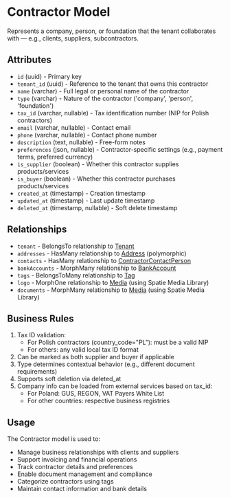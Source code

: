 # Contractor Model

Represents a company, person, or foundation that the tenant collaborates with — e.g., clients, suppliers, subcontractors.

## Attributes

- `id` (uuid) - Primary key
- `tenant_id` (uuid) - Reference to the tenant that owns this contractor
- `name` (varchar) - Full legal or personal name of the contractor
- `type` (varchar) - Nature of the contractor ('company', 'person', 'foundation')
- `tax_id` (varchar, nullable) - Tax identification number (NIP for Polish contractors)
- `email` (varchar, nullable) - Contact email
- `phone` (varchar, nullable) - Contact phone number
- `description` (text, nullable) - Free-form notes
- `preferences` (json, nullable) - Contractor-specific settings (e.g., payment terms, preferred currency)
- `is_supplier` (boolean) - Whether this contractor supplies products/services
- `is_buyer` (boolean) - Whether this contractor purchases products/services
- `created_at` (timestamp) - Creation timestamp
- `updated_at` (timestamp) - Last update timestamp
- `deleted_at` (timestamp, nullable) - Soft delete timestamp

## Relationships

- `tenant` - BelongsTo relationship to [Tenant](./Tenant.md)
- `addresses` - HasMany relationship to [Address](./Address.md) (polymorphic)
- `contacts` - HasMany relationship to [ContractorContactPerson](./ContractorContactPerson.md)
- `bankAccounts` - MorphMany relationship to [BankAccount](./BankAccount.md)
- `tags` - BelongsToMany relationship to [Tag](./Tag.md)
- `logo` - MorphOne relationship to [Media](./Media.md) (using Spatie Media Library)
- `documents` - MorphMany relationship to [Media](./Media.md) (using Spatie Media Library)

## Business Rules

1. Tax ID validation:
   - For Polish contractors (country_code="PL"): must be a valid NIP
   - For others: any valid local tax ID format
2. Can be marked as both supplier and buyer if applicable
3. Type determines contextual behavior (e.g., different document requirements)
4. Supports soft deletion via deleted_at
5. Company info can be loaded from external services based on tax_id:
   - For Poland: GUS, REGON, VAT Payers White List
   - For other countries: respective business registries

## Usage

The Contractor model is used to:
- Manage business relationships with clients and suppliers
- Support invoicing and financial operations
- Track contractor details and preferences
- Enable document management and compliance
- Categorize contractors using tags
- Maintain contact information and bank details
